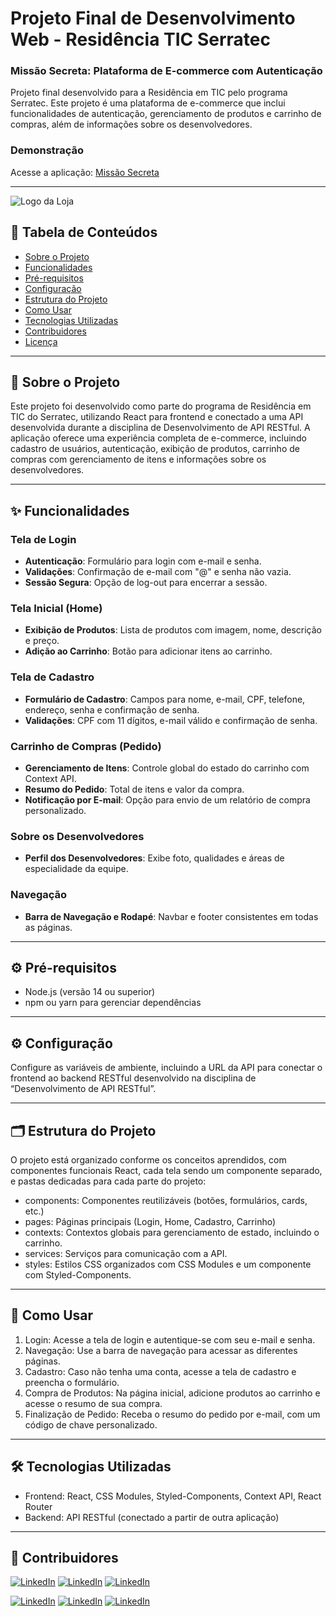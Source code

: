 # Projeto Final de Desenvolvimento Web - Residência TIC Serratec

### Missão Secreta: Plataforma de E-commerce com Autenticação

Projeto final desenvolvido para a Residência em TIC pelo programa Serratec. Este projeto é uma plataforma de e-commerce que inclui funcionalidades de autenticação, gerenciamento de produtos e carrinho de compras, além de informações sobre os desenvolvedores.

### Demonstração
Acesse a aplicação: [Missão Secreta](https://missao-secreta-20242.vercel.app/)

---

![Logo da Loja](./src//assets/logo1.png)


## 📑 Tabela de Conteúdos
- [Sobre o Projeto](#sobre-o-projeto)
- [Funcionalidades](#funcionalidades)
- [Pré-requisitos](#pré-requisitos)
- [Configuração](#configuração)
- [Estrutura do Projeto](#estrutura-do-projeto)
- [Como Usar](#como-usar)
- [Tecnologias Utilizadas](#tecnologias-utilizadas)
- [Contribuidores](#contribuidores)
- [Licença](#licença)

---

## 📖 Sobre o Projeto
Este projeto foi desenvolvido como parte do programa de Residência em TIC do Serratec, utilizando React para frontend e conectado a uma API desenvolvida durante a disciplina de Desenvolvimento de API RESTful. A aplicação oferece uma experiência completa de e-commerce, incluindo cadastro de usuários, autenticação, exibição de produtos, carrinho de compras com gerenciamento de itens e informações sobre os desenvolvedores.

---

## ✨ Funcionalidades

### Tela de Login
- **Autenticação**: Formulário para login com e-mail e senha.
- **Validações**: Confirmação de e-mail com "@" e senha não vazia.
- **Sessão Segura**: Opção de log-out para encerrar a sessão.

### Tela Inicial (Home)
- **Exibição de Produtos**: Lista de produtos com imagem, nome, descrição e preço.
- **Adição ao Carrinho**: Botão para adicionar itens ao carrinho.

### Tela de Cadastro
- **Formulário de Cadastro**: Campos para nome, e-mail, CPF, telefone, endereço, senha e confirmação de senha.
- **Validações**: CPF com 11 dígitos, e-mail válido e confirmação de senha.

### Carrinho de Compras (Pedido)
- **Gerenciamento de Itens**: Controle global do estado do carrinho com Context API.
- **Resumo do Pedido**: Total de itens e valor da compra.
- **Notificação por E-mail**: Opção para envio de um relatório de compra personalizado.

### Sobre os Desenvolvedores
- **Perfil dos Desenvolvedores**: Exibe foto, qualidades e áreas de especialidade da equipe.

### Navegação
- **Barra de Navegação e Rodapé**: Navbar e footer consistentes em todas as páginas.

---

## ⚙️ Pré-requisitos
- Node.js (versão 14 ou superior)
- npm ou yarn para gerenciar dependências

---

## ⚙️ Configuração
Configure as variáveis de ambiente, incluindo a URL da API para conectar o frontend ao backend RESTful desenvolvido na disciplina de “Desenvolvimento de API RESTful”.

---

## 🗂️ Estrutura do Projeto
O projeto está organizado conforme os conceitos aprendidos, com componentes funcionais React, cada tela sendo um componente separado, e pastas dedicadas para cada parte do projeto:

* components: Componentes reutilizáveis (botões, formulários, cards, etc.)
* pages: Páginas principais (Login, Home, Cadastro, Carrinho)
* contexts: Contextos globais para gerenciamento de estado, incluindo o carrinho.
* services: Serviços para comunicação com a API.
* styles: Estilos CSS organizados com CSS Modules e um componente com Styled-Components.

---

## 🚀 Como Usar

1. Login: Acesse a tela de login e autentique-se com seu e-mail e senha.
2. Navegação: Use a barra de navegação para acessar as diferentes páginas.
3. Cadastro: Caso não tenha uma conta, acesse a tela de cadastro e preencha o formulário.
4. Compra de Produtos: Na página inicial, adicione produtos ao carrinho e acesse o resumo de sua compra.
5. Finalização de Pedido: Receba o resumo do pedido por e-mail, com um código de chave personalizado.

---

## 🛠️ Tecnologias Utilizadas

* Frontend: React, CSS Modules, Styled-Components, Context API, React Router
* Backend: API RESTful (conectado a partir de outra aplicação)

---

## 👥 Contribuidores

   [![LinkedIn](https://img.shields.io/badge/AndressaJandre-0077B5?style=for-the-badge&logo=linkedin&logoColor=white)](https://www.linkedin.com/in/andressa-jandre-289b472b9/) 
   [![LinkedIn](https://img.shields.io/badge/JoãoGabriel-0077B5?style=for-the-badge&logo=linkedin&logoColor=white)](http://www.linkedin.com/in/joao-gabriel-tavares-siqueira-5b1479332) 
   [![LinkedIn](https://img.shields.io/badge/LuizFernando-0077B5?style=for-the-badge&logo=linkedin&logoColor=white)](https://www.linkedin.com/in/luiz-fernando-francedino-chagas-5592291b5/) 


   [![LinkedIn](https://img.shields.io/badge/MiltonRodrigues-0077B5?style=for-the-badge&logo=linkedin&logoColor=white)](https://www.linkedin.com/in/miltonrdmf/) 
   [![LinkedIn](https://img.shields.io/badge/TiagoVentura-0077B5?style=for-the-badge&logo=linkedin&logoColor=white)](https://www.linkedin.com/in/tiago-ventura-4a5571234/)
   [![LinkedIn](https://img.shields.io/badge/RomuloLourenço-0077B5?style=for-the-badge&logo=linkedin&logoColor=white)](https://www.linkedin.com/in/romulo-louren%C3%A7o-201422219/)


